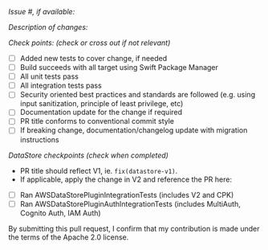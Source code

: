 *Issue #, if available:*

*Description of changes:*

*Check points: (check or cross out if not relevant)*

- [ ] Added new tests to cover change, if needed
- [ ] Build succeeds with all target using Swift Package Manager
- [ ] All unit tests pass
- [ ] All integration tests pass
- [ ] Security oriented best practices and standards are followed (e.g. using input sanitization, principle of least privilege, etc)
- [ ] Documentation update for the change if required
- [ ] PR title conforms to conventional commit style
- [ ] If breaking change, documentation/changelog update with migration instructions

*DataStore checkpoints (check when completed)*

- PR title should reflect V1, ie. `fix(datastore-v1)`.
- If applicable, apply the change in V2 and reference the PR here: 
- [ ] Ran AWSDataStorePluginIntegrationTests (includes V2 and CPK)
- [ ] Ran AWSDataStorePluginAuthIntegrationTests (includes MultiAuth, Cognito Auth, IAM Auth)

By submitting this pull request, I confirm that my contribution is made under the terms of the Apache 2.0 license.
